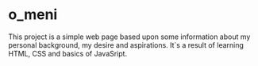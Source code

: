 # o_meni
This project is a simple web page based upon some information about my personal background, my desire and aspirations. It`s a result of learning HTML, CSS and basics of JavaSript.
